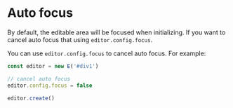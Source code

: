 # Auto focus

By default, the editable area will be focused when initializing. If you want to cancel auto focus that using `editor.config.focus`.

You can use `editor.config.focus` to cancel auto focus. For example: 

```jsx
const editor = new E('#div1')

// cancel auto focus
editor.config.focus = false

editor.create()
```